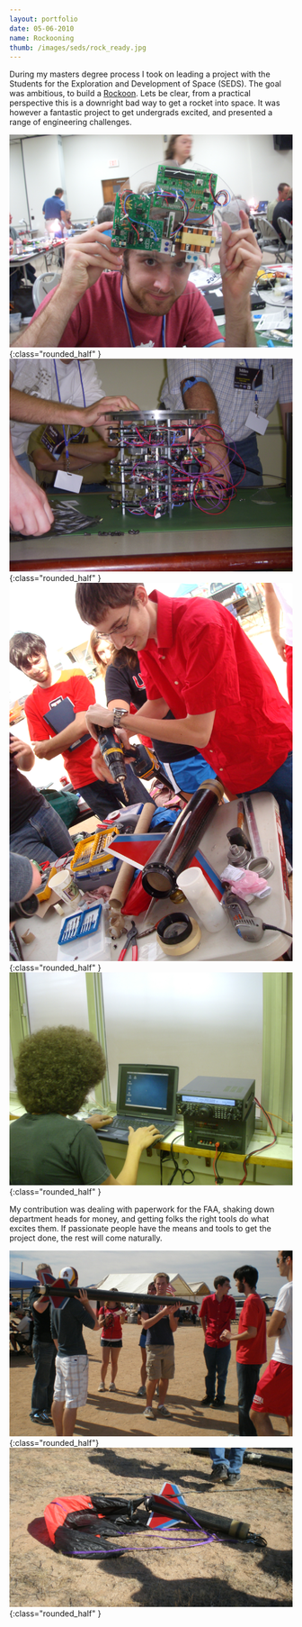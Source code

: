 ```yaml
---
layout: portfolio
date: 05-06-2010
name: Rockooning
thumb: /images/seds/rock_ready.jpg
---
```


During my masters degree process I took on leading a project with the Students for the
Exploration and Development of Space (SEDS). The goal was ambitious, to build a
[Rockoon](https://en.wikipedia.org/wiki/Rockoon). Lets be clear, from a
practical perspective this is a downright bad way to get
a rocket into space. It was however a fantastic project to get undergrads excited,
and presented a range of engineering challenges.

![alt text](/images/seds/rock_boards.jpg "Building boards"){:class="rounded_half" }
![alt text](/images/seds/rock_payload_1.jpg "Payload building workshop"){:class="rounded_half"  }
![alt text](/images/seds/rock_prep_2.jpg "Recovered!"){:class="rounded_half"  }
![alt text](/images/seds/rock_groundstation.jpg "Recovered!"){:class="rounded_half" }

My contribution was dealing with paperwork for the FAA, shaking down department heads
for money, and getting folks the right tools do what excites them. If passionate people
have the means and tools to get the project done, the rest will come naturally.

![alt text](/images/seds/rock_ready.jpg "Getting ready to launch"){:class="rounded_half"}
![alt text](/images/seds/rock_recover.jpg "Recovered!"){:class="rounded_half" }
